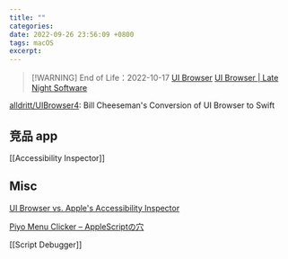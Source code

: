 ```yaml
---
title: ""
categories: 
date: 2022-09-26 23:56:09 +0800
tags: macOS
excerpt: 
---
```


> [!WARNING] End of Life：2022-10-17
> [UI Browser](https://pfiddlesoft.com/)
> [UI Browser | Late Night Software](https://latenightsw.com/freeware/ui-browser/)


[alldritt/UIBrowser4](https://github.com/alldritt/UIBrowser4): Bill Cheeseman's Conversion of UI Browser to Swift


## 竞品 app

[[Accessibility Inspector]]



## Misc


[UI Browser vs. Apple's Accessibility Inspector](https://pfiddlesoft.com/uibrowser/compare.html)


[Piyo Menu Clicker – AppleScriptの穴](http://piyocast.com/as/asinyaye/piyo-menu-clicker)


[[Script Debugger]]


